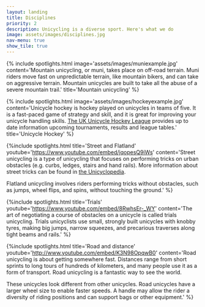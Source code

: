 ```yaml
---
layout: landing
title: Disciplines
priority: 2
description: Unicycling is a diverse sport. Here's what we do
image: assets/images/disciplines.jpg
nav-menu: true
show_tile: true
---
```


<section class="spotlights">

{% include spotlights.html
image='assets/images/muniexample.jpg'
content='Mountain unicycling, or muni, takes place on off-road terrain.
Muni riders move fast on unpredictable terrain, like mountain bikers, and
can take on aggressive terrain. Mountain unicycles are built to take all the
abuse of a severe mountain trail.'
title='Mountain unicycling'
%}

{% include spotlights.html 
image='assets/images/hockeyexample.jpg' 
content='Unicycle hockey is hockey played on unicycles in teams of five. It is a fast-paced game of
strategy and skill, and it is great for improving your unicycle handling skills. 
<a href="http://www.unicycle-hockey.co.uk">The UK Unicycle Hockey League</a> provides up to date 
information upcoming tournaments, results and league tables.' 
title='Unicycle Hockey'
%}

{%include spotlights.html
title='Street and Flatland'
youtube='https://www.youtube.com/embed/jqopesQ9iWs'
content='Street unicycling is a type of unicycling that focuses on performing tricks on urban 
obstacles (e.g. curbs, ledges, stairs and hand rails). More information about street tricks can be 
found in <a href="http://en.wikibooks.org/wiki/The_Unicyclopedia/Street">the Unicyclopedia</a>.

Flatland unicycling involves riders performing tricks without obstacles, such as jumps, wheel flips, and spins, without
touching the ground.'
%}

{%include spotlights.html
title='Trials'
youtube='https://www.youtube.com/embed/8RwhsEr-_WY'
content='The art of negotiating a course of obstacles on a unicycle is called trials unicycling. 
Trials unicyclists use small, strongly built unicycles with knobby tyres, making big jumps, narrow 
squeezes, and precarious traverses along tight beams and rails.'
%}

{%include spotlights.html
title='Road and distance'
youtube='http://www.youtube.com/embed/K3N98OpqwB0'
content='Road unicycling is about getting somewhere fast. Distances range from short sprints to long tours of hundreds of kilometers, and many people use it as a form of
transport. Road unicycling is a fantastic way to see the world.


These unicycles look different from other unicycles. Road unicycles have 
a larger wheel size to enable faster speeds. A handle may allow the rider a diversity of riding positions
 and can support bags or other equipment.'
%}


